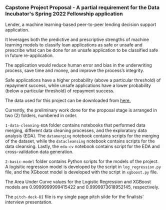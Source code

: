 ### Capstone Project Proposal - A partial requirement for the Data Incubator's Spring 2022 Fellowship application

Lender, a machine learning-based peer-to-peer lending decision support application. 

It leverages both the predictive and prescriptive strengths of machine learning models to classify loan applications as safe or unsafe and prescribe what can be done for an unsafe application to be classified safe in future re-application. 

The application would reduce human error and bias in the underwriting process, save time and money, and improve the process’s integrity. 

Safe applications have a higher probability (above a particular threshold) of repayment success, while unsafe applications have a lower probability (below a particular threshold) of repayment success. 

The data used for this project can be downloaded from [here.](http://web.archive.org/web/20140706042617/https://www.lendingclub.com/info/download-data.action)

Currently, the preliminary work done for the proposal stage is arranged in two (2) folders, numbered in order.

`1-data-cleaning-EDA` folder contains notebooks that performed data merging, different data cleaning processes, and the exploratory data analysis (EDA). The `datamerging` notebook contains scripts for the merging of the dataset, while the `datacleansing` notebook contains scripts for the data cleansing. Lastly, the `eda-cv` notebook contains script for the EDA and cross-validation data generation.

`2-basic-model` folder contains Python scripts for the models of the project. A logisitic regression model is developed by the script in `log_regression.py` file, and the XGboost model is developed with the script in `xgboost.py` file.

The Area Under Curve values for the Logistic Regression and XGBoost models are 0.9999999999415422 and 0.9999973618952145, respectively.

The `pitch-deck-DI` file is my single page pitch silde for the finalists' interview presentation.
